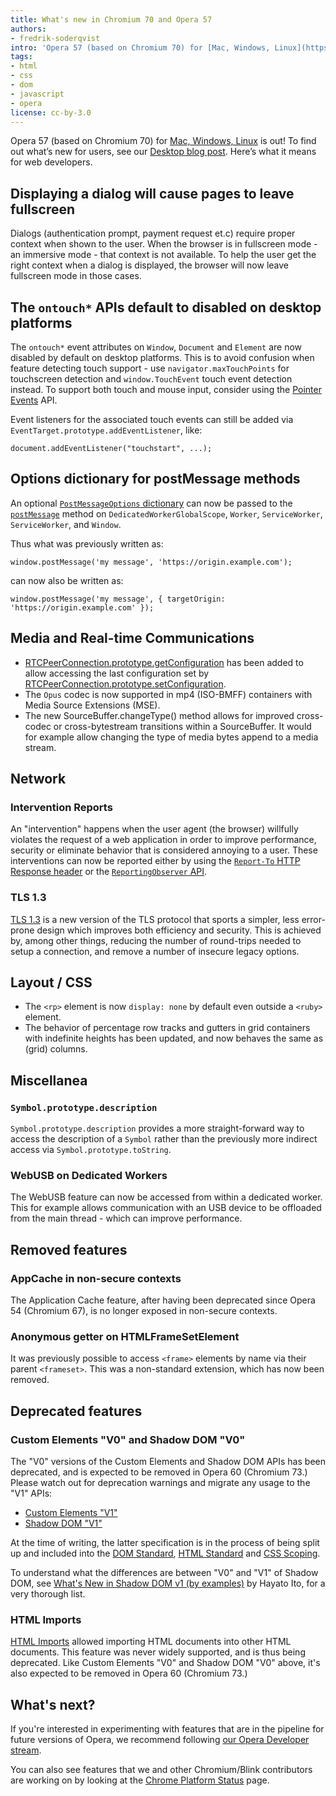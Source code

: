 ```yaml
---
title: What's new in Chromium 70 and Opera 57
authors:
- fredrik-soderqvist
intro: 'Opera 57 (based on Chromium 70) for [Mac, Windows, Linux](https://www.opera.com/computer) is out! To find out what’s new for users, see our [Desktop blog post](https://blogs.opera.com/desktop/2018/11/opera-57-stable). Here’s what it means for web developers.'
tags:
- html
- css
- dom
- javascript
- opera
license: cc-by-3.0
---
```


Opera 57 (based on Chromium 70) for [Mac, Windows, Linux](https://www.opera.com/computer) is out! To
find out what’s new for users, see our
[Desktop blog post](https://blogs.opera.com/desktop/2018/11/opera-57-stable).
Here’s what it means for web developers.

## Displaying a dialog will cause pages to leave fullscreen

Dialogs (authentication prompt, payment request et.c) require proper context
when shown to the user. When the browser is in fullscreen mode - an immersive
mode - that context is not available. To help the user get the right context
when a dialog is displayed, the browser will now leave fullscreen mode in those
cases.

## The `ontouch*` APIs default to disabled on desktop platforms

The `ontouch*` event attributes on `Window`, `Document` and `Element` are
now disabled by default on desktop platforms. This is to avoid confusion when
feature detecting touch support - use `navigator.maxTouchPoints` for
touchscreen detection and `window.TouchEvent` touch event detection instead. To
support both touch and mouse input, consider using the [Pointer Events](https://w3c.github.io/pointerevents/) API.

Event listeners for the associated touch events can still be added via
`EventTarget.prototype.addEventListener`, like:

    document.addEventListener("touchstart", ...);

## Options dictionary for postMessage methods

An optional [`PostMessageOptions` dictionary](https://html.spec.whatwg.org/multipage/web-messaging.html#postmessageoptions)
can now be passed to the
[`postMessage`](https://html.spec.whatwg.org/multipage/web-messaging.html#dom-window-postmessage-options)
method on `DedicatedWorkerGlobalScope`, `Worker`, `ServiceWorker`, `ServiceWorker`, and `Window`.

Thus what was previously written as:

    window.postMessage('my message', 'https://origin.example.com');

can now also be written as:

    window.postMessage('my message', { targetOrigin: 'https://origin.example.com' });

## Media and Real-time Communications

* [RTCPeerConnection.prototype.getConfiguration](https://w3c.github.io/webrtc-pc/#dom-rtcpeerconnection-getconfiguration)
  has been added to allow accessing the last configuration set by
  [RTCPeerConnection.prototype.setConfiguration](https://w3c.github.io/webrtc-pc/#dom-rtcpeerconnection-setconfiguration).
* The `Opus` codec is now supported in mp4 (ISO-BMFF) containers with Media Source Extensions (MSE).
* The new SourceBuffer.changeType() method allows for improved cross-codec or cross-bytestream transitions
  within a SourceBuffer. It would for example allow changing the type of media bytes append to a media stream.

## Network

### Intervention Reports

An "intervention" happens when the user agent (the browser) willfully violates
the request of a web application in order to improve performance, security or
eliminate behavior that is considered annoying to a user. These interventions
can now be reported either by using the
[`Report-To` HTTP Response header](https://w3c.github.io/reporting/#header) or the
[`ReportingObserver` API](https://w3c.github.io/reporting/#observers).

### TLS 1.3

[TLS 1.3](https://tools.ietf.org/html/rfc8446) is a new version of the TLS
protocol that sports a simpler, less error-prone design which improves both
efficiency and security. This is achieved by, among other things, reducing the
number of round-trips needed to setup a connection, and remove a number of
insecure legacy options.

## Layout / CSS

* The `<rp>` element is now `display: none` by default even outside a `<ruby>` element.
* The behavior of percentage row tracks and gutters in grid containers with
indefinite heights has been updated, and now behaves the same as (grid) columns.

##  Miscellanea

### `Symbol.prototype.description`

`Symbol.prototype.description` provides a more straight-forward way to access
the description of a `Symbol` rather than the previously more indirect access
via `Symbol.prototype.toString`.

### WebUSB on Dedicated Workers

The WebUSB feature can now be accessed from within a dedicated worker. This for
example allows communication with an USB device to be offloaded from the main
thread - which can improve performance.

## Removed features

### AppCache in non-secure contexts

The Application Cache feature, after having been deprecated since Opera 54
(Chromium 67), is no longer exposed in non-secure contexts.

### Anonymous getter on HTMLFrameSetElement

It was previously possible to access `<frame>` elements by name via their
parent `<frameset>`. This was a non-standard extension, which has now been
removed.

## Deprecated features

### Custom Elements "V0" and Shadow DOM "V0"

The "V0" versions of the Custom Elements and Shadow DOM APIs has been
deprecated, and is expected to be removed in Opera 60 (Chromium 73.) Please
watch out for deprecation warnings and migrate any usage to the "V1" APIs:

* [Custom Elements "V1"](https://html.spec.whatwg.org/#custom-elements)
* [Shadow DOM "V1"](http://w3c.github.io/webcomponents/spec/shadow/)

At the time of writing, the latter specification is in the process of being
split up and included into the [DOM Standard](https://dom.spec.whatwg.org/),
[HTML Standard](https://html.spec.whatwg.org/) and [CSS Scoping](https://drafts.csswg.org/css-scoping/).

To understand what the differences are between "V0" and "V1" of Shadow DOM, see
[What's New in Shadow DOM v1 (by examples)](https://hayato.io/2016/shadowdomv1/)
by Hayato Ito, for a very thorough list.

### HTML Imports

[HTML Imports](http://w3c.github.io/webcomponents/spec/imports/) allowed
importing HTML documents into other HTML documents. This feature was never
widely supported, and is thus being deprecated. Like Custom Elements "V0" and
Shadow DOM "V0" above, it's also expected to be removed in Opera 60 (Chromium 73.)

## What's next?

If you're interested in experimenting with features that are in the
pipeline for future versions of Opera, we recommend following
[our Opera Developer stream](https://www.opera.com/developer).

You can also see features that we and other Chromium/Blink
contributors are working on by looking at the [Chrome Platform
Status](https://www.chromestatus.com/features) page.
